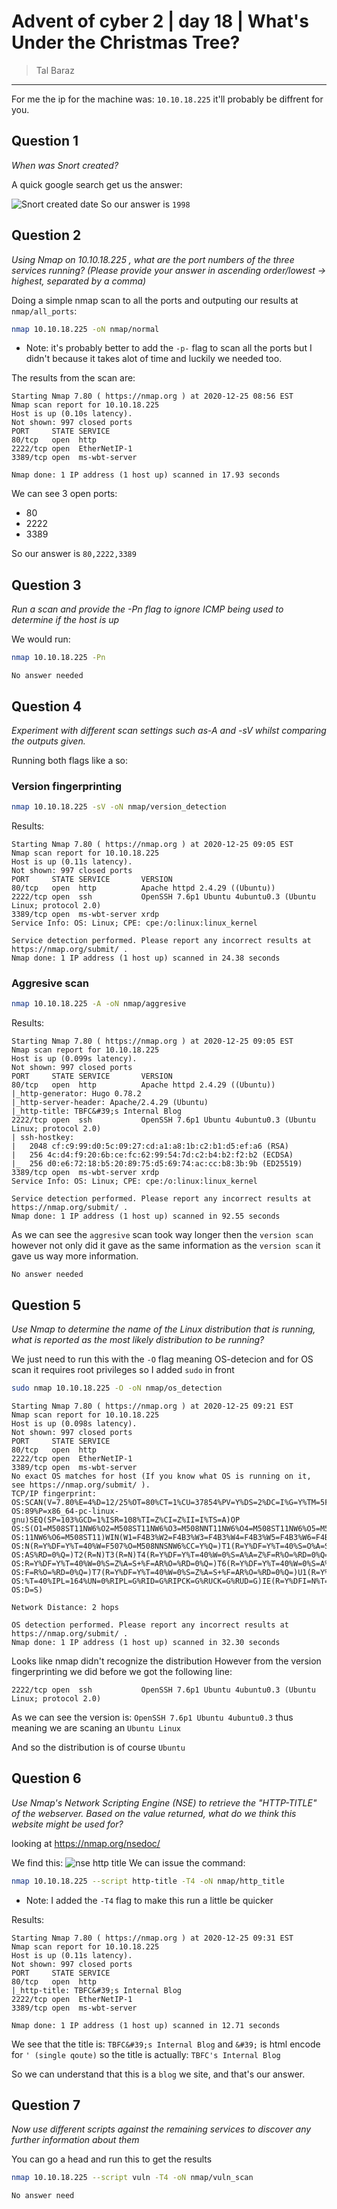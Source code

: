# Advent of cyber 2 | day 18 | What's Under the Christmas Tree?

> Tal Baraz

-----

For me the ip for the machine was: `10.10.18.225` it'll probably be diffrent for you.

## Question 1
*When was Snort created?*

A quick google search get us the answer:

![Snort created date](./images/snort_created.png)
So our answer is `1998`

## Question 2
*Using Nmap on 10.10.18.225 , what are the port numbers of the three services running?  (Please provide your answer in ascending order/lowest -> highest, separated by a comma)*

Doing a simple nmap scan to all the ports and outputing our results at `nmap/all_ports`:
```bash
nmap 10.10.18.225 -oN nmap/normal
```

- Note: it's probably better to add the `-p-` flag to scan all the ports but I didn't because it takes alot of time and luckily we needed too.

The results from the scan are:
```
Starting Nmap 7.80 ( https://nmap.org ) at 2020-12-25 08:56 EST
Nmap scan report for 10.10.18.225
Host is up (0.10s latency).
Not shown: 997 closed ports
PORT     STATE SERVICE
80/tcp   open  http
2222/tcp open  EtherNetIP-1
3389/tcp open  ms-wbt-server

Nmap done: 1 IP address (1 host up) scanned in 17.93 seconds
```

We can see 3 open ports:
- 80
- 2222
- 3389

So our answer is `80,2222,3389`

## Question 3
*Run a scan and provide the -Pn flag to ignore ICMP being used to determine if the host is up*

We would run:
```bash
nmap 10.10.18.225 -Pn
```

```
No answer needed
```

## Question 4
*Experiment with different scan settings such as-A and -sV whilst comparing the outputs given.*

Running both flags like a so:

### Version fingerprinting
```bash
nmap 10.10.18.225 -sV -oN nmap/version_detection
```

Results:

```
Starting Nmap 7.80 ( https://nmap.org ) at 2020-12-25 09:05 EST
Nmap scan report for 10.10.18.225
Host is up (0.11s latency).
Not shown: 997 closed ports
PORT     STATE SERVICE       VERSION
80/tcp   open  http          Apache httpd 2.4.29 ((Ubuntu))
2222/tcp open  ssh           OpenSSH 7.6p1 Ubuntu 4ubuntu0.3 (Ubuntu Linux; protocol 2.0)
3389/tcp open  ms-wbt-server xrdp
Service Info: OS: Linux; CPE: cpe:/o:linux:linux_kernel

Service detection performed. Please report any incorrect results at https://nmap.org/submit/ .
Nmap done: 1 IP address (1 host up) scanned in 24.38 seconds
```

### Aggresive scan
```bash
nmap 10.10.18.225 -A -oN nmap/aggresive
```

Results:

```
Starting Nmap 7.80 ( https://nmap.org ) at 2020-12-25 09:05 EST
Nmap scan report for 10.10.18.225
Host is up (0.099s latency).
Not shown: 997 closed ports
PORT     STATE SERVICE       VERSION
80/tcp   open  http          Apache httpd 2.4.29 ((Ubuntu))
|_http-generator: Hugo 0.78.2
|_http-server-header: Apache/2.4.29 (Ubuntu)
|_http-title: TBFC&#39;s Internal Blog
2222/tcp open  ssh           OpenSSH 7.6p1 Ubuntu 4ubuntu0.3 (Ubuntu Linux; protocol 2.0)
| ssh-hostkey: 
|   2048 cf:c9:99:d0:5c:09:27:cd:a1:a8:1b:c2:b1:d5:ef:a6 (RSA)
|   256 4c:d4:f9:20:6b:ce:fc:62:99:54:7d:c2:b4:b2:f2:b2 (ECDSA)
|_  256 d0:e6:72:18:b5:20:89:75:d5:69:74:ac:cc:b8:3b:9b (ED25519)
3389/tcp open  ms-wbt-server xrdp
Service Info: OS: Linux; CPE: cpe:/o:linux:linux_kernel

Service detection performed. Please report any incorrect results at https://nmap.org/submit/ .
Nmap done: 1 IP address (1 host up) scanned in 92.55 seconds

```


As we can see the `aggresive` scan took way longer then the `version scan` however not only did it gave as the same information as the
 `version scan` it gave us way more information.
```
No answer needed
```

## Question 5
*Use Nmap to determine the name of the Linux distribution that is running, what is reported as the most likely distribution to be running?*

We just need to run this with the `-O` flag meaning OS-detecion and for OS scan it requires root privileges so I added `sudo` in front
```bash
sudo nmap 10.10.18.225 -O -oN nmap/os_detection
```

```
Starting Nmap 7.80 ( https://nmap.org ) at 2020-12-25 09:21 EST
Nmap scan report for 10.10.18.225
Host is up (0.098s latency).
Not shown: 997 closed ports
PORT     STATE SERVICE
80/tcp   open  http
2222/tcp open  EtherNetIP-1
3389/tcp open  ms-wbt-server
No exact OS matches for host (If you know what OS is running on it, see https://nmap.org/submit/ ).
TCP/IP fingerprint:
OS:SCAN(V=7.80%E=4%D=12/25%OT=80%CT=1%CU=37854%PV=Y%DS=2%DC=I%G=Y%TM=5FE5F5
OS:89%P=x86_64-pc-linux-gnu)SEQ(SP=103%GCD=1%ISR=108%TI=Z%CI=Z%II=I%TS=A)OP
OS:S(O1=M508ST11NW6%O2=M508ST11NW6%O3=M508NNT11NW6%O4=M508ST11NW6%O5=M508ST
OS:11NW6%O6=M508ST11)WIN(W1=F4B3%W2=F4B3%W3=F4B3%W4=F4B3%W5=F4B3%W6=F4B3)EC
OS:N(R=Y%DF=Y%T=40%W=F507%O=M508NNSNW6%CC=Y%Q=)T1(R=Y%DF=Y%T=40%S=O%A=S+%F=
OS:AS%RD=0%Q=)T2(R=N)T3(R=N)T4(R=Y%DF=Y%T=40%W=0%S=A%A=Z%F=R%O=%RD=0%Q=)T5(
OS:R=Y%DF=Y%T=40%W=0%S=Z%A=S+%F=AR%O=%RD=0%Q=)T6(R=Y%DF=Y%T=40%W=0%S=A%A=Z%
OS:F=R%O=%RD=0%Q=)T7(R=Y%DF=Y%T=40%W=0%S=Z%A=S+%F=AR%O=%RD=0%Q=)U1(R=Y%DF=N
OS:%T=40%IPL=164%UN=0%RIPL=G%RID=G%RIPCK=G%RUCK=G%RUD=G)IE(R=Y%DFI=N%T=40%C
OS:D=S)

Network Distance: 2 hops

OS detection performed. Please report any incorrect results at https://nmap.org/submit/ .
Nmap done: 1 IP address (1 host up) scanned in 32.30 seconds
```

Looks like nmap didn't recognize the distribution However from the version fingerprinting we did before we got the following line:
```
2222/tcp open  ssh           OpenSSH 7.6p1 Ubuntu 4ubuntu0.3 (Ubuntu Linux; protocol 2.0)
```

As we can see the version is: `OpenSSH 7.6p1 Ubuntu 4ubuntu0.3` thus meaning we are scaning an `Ubuntu Linux`

And so the distribution is of course `Ubuntu`

## Question 6
*Use Nmap's Network Scripting Engine (NSE) to retrieve the "HTTP-TITLE" of the webserver. Based on the value returned, what do we think this website might be used for?*

looking at https://nmap.org/nsedoc/

We find this:
![nse http title](./images/nse_http_title.png)
We can issue the command:
```bash
nmap 10.10.18.225 --script http-title -T4 -oN nmap/http_title
```

- Note: I added the `-T4` flag to make this run a little be quicker

Results:
```
Starting Nmap 7.80 ( https://nmap.org ) at 2020-12-25 09:31 EST
Nmap scan report for 10.10.18.225
Host is up (0.11s latency).
Not shown: 997 closed ports
PORT     STATE SERVICE
80/tcp   open  http
|_http-title: TBFC&#39;s Internal Blog
2222/tcp open  EtherNetIP-1
3389/tcp open  ms-wbt-server

Nmap done: 1 IP address (1 host up) scanned in 12.71 seconds
```

We see that the title is: `TBFC&#39;s Internal Blog` and `&#39;` is html encode for `' (single qoute)` so the title is actually:
`TBFC's Internal Blog`

So we can understand that this is a `blog` we site, and that's our answer.

## Question 7
*Now use different scripts against the remaining services to discover any further information about them*

You can go a head and run this to get the results
```bash
nmap 10.10.18.225 --script vuln -T4 -oN nmap/vuln_scan
```

```
No answer need
```
